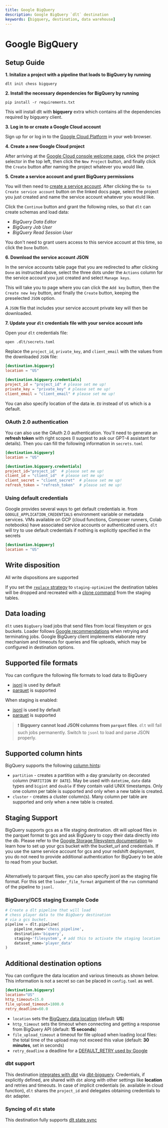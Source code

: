 ```yaml
---
title: Google BigQuery
description: Google BigQuery `dlt` destination
keywords: [bigquery, destination, data warehouse]
---
```


# Google BigQuery

## Setup Guide

**1. Initalize a project with a pipeline that loads to BigQuery by running**
```
dlt init chess bigquery
```

**2. Install the necessary dependencies for BigQuery by running**
```
pip install -r requirements.txt
```
This will install dlt with **bigquery** extra which contains all the dependencies required by bigquery client.

**3. Log in to or create a Google Cloud account**

Sign up for or log in to the [Google Cloud Platform](https://console.cloud.google.com/) in your web browser.

**4. Create a new Google Cloud project**

After arriving at the [Google Cloud console welcome page](https://console.cloud.google.com/welcome), click the
project selector in the top left, then click the `New Project` button, and finally click the `Create` button
after naming the project whatever you would like.

**5. Create a service account and grant BigQuery permissions**

You will then need to [create a service account](https://cloud.google.com/iam/docs/creating-managing-service-accounts#creating). After clicking the `Go to Create service account` button
on the linked docs page, select the project you just created and name the service account whatever you would like.

Click the `Continue` button and grant the following roles, so that `dlt` can create schemas and load data:
- *BigQuery Data Editor*
- *BigQuery Job User*
- *BigQuery Read Session User*

You don't need to grant users access to this service account at this time, so click the `Done` button.

**6. Download the service account JSON**

In the service accounts table page that you are redirected to after clicking `Done` as instructed above,
select the three dots under the `Actions` column for the service account you just created and
select `Manage keys`.

This will take you to page where you can click the `Add key` button, then the `Create new key` button,
and finally the `Create` button, keeping the preselected `JSON` option.

A `JSON` file that includes your service account private key will then be downloaded.

**7. Update your `dlt` credentials file with your service account info**

Open your `dlt` credentials file:
```
open .dlt/secrets.toml
```

Replace the `project_id`, `private_key`, and `client_email` with the values from the downloaded `JSON` file:
```toml
[destination.bigquery]
location = "US"

[destination.bigquery.credentials]
project_id = "project_id" # please set me up!
private_key = "private_key" # please set me up!
client_email = "client_email" # please set me up!
```

You can also specify location of the data ie. `EU` instead of `US` which is a default.

### OAuth 2.0 authentication
You can also use the OAuth 2.0 authentication. You'll need to generate an **refresh token** with right scopes (I suggest to ask our GPT-4 assistant for details). Then you can fill the following information in `secrets.toml`
```toml
[destination.bigquery]
location = "US"

[destination.bigquery.credentials]
project_id="project_id"  # please set me up!
client_id = "client_id"  # please set me up!
client_secret = "client_secret"  # please set me up!
refresh_token = "refresh_token"  # please set me up!
```

### Using default credentials
Google provides several ways to get default credentials ie. from `GOOGLE_APPLICATION_CREDENTIALS` environment variable or metadata services. VMs available on GCP (cloud functions, Composer runners, Colab notebooks) have associated service accounts or authenticated users. `dlt` will try to use default credentials if nothing is explicitly specified in the secrets
```toml
[destination.bigquery]
location = "US"
```
## Write disposition
All write dispositions are supported

If you set the [`replace` strategy](../../general-usage/full-loading.md) to `staging-optimized` the destination tables will be dropped and
  recreated with a [clone command](https://cloud.google.com/bigquery/docs/table-clones-create) from the staging tables.

## Data loading
`dlt` uses `BigQuery` load jobs that send files from local filesystem or gcs buckets. Loader follows [Google recommendations](https://cloud.google.com/bigquery/docs/error-messages) when retrying and terminating jobs. Google BigQuery client implements elaborate retry mechanism and timeouts for queries and file uploads, which may be configured in destination options.

## Supported file formats
You can configure the following file formats to load data to BigQuery
* [jsonl](../file-formats/jsonl.md) is used by default
* [parquet](../file-formats/parquet.md) is supported

When staging is enabled:
* [jsonl](../file-formats/jsonl.md) is used by default
* [parquet](../file-formats/parquet.md) is supported

> ❗ **Bigquery cannot load JSON columns from `parquet` files**. `dlt` will fail such jobs permanently. Switch to `jsonl` to load and parse JSON properly.

## Supported column hints
BigQuery supports the following [column hints](https://dlthub.com/docs/general-usage/schema#tables-and-columns):
* `partition` - creates a partition with a day granularity on decorated column (`PARTITION BY DATE`). May be used with `datetime`, `date` data types and `bigint` and `double` if they contain valid UNIX timestamps. Only one column per table is supported and only when a new table is created.
* `cluster` - creates a cluster column(s). Many column per table are supported and only when a new table is created.

## Staging Support

BigQuery supports gcs as a file staging destination. dlt will upload files in the parquet format to gcs and ask BigQuery to copy their data directly into the db. Please refer to the [Google Storage filesystem documentation](./filesystem.md#google-storage) to learn how to set up your gcs bucket with the bucket_url and credentials. If you use the same service account for gcs and your redshift deployment, you do not need to provide additional authentication for BigQuery to be able to read from your bucket.
```toml
```

Alternatively to parquet files, you can also specify jsonl as the staging file format. For this set the `loader_file_format` argument of the `run` command of the pipeline to `jsonl`.

### BigQuery/GCS staging Example Code

```python
# Create a dlt pipeline that will load
# chess player data to the BigQuery destination
# via a gcs bucket.
pipeline = dlt.pipeline(
    pipeline_name='chess_pipeline',
    destination='biquery',
    staging='filesystem', # add this to activate the staging location
    dataset_name='player_data'
)
```

## Additional destination options
You can configure the data location and various timeouts as shown below. This information is not a secret so can be placed in `config.toml` as well.
```toml
[destination.bigquery]
location="US"
http_timeout=15.0
file_upload_timeout=1800.0
retry_deadline=60.0
```
* `location` sets the [BigQuery data location](https://cloud.google.com/bigquery/docs/locations) (default: **US**)
* `http_timeout` sets the timeout when connecting and getting a response from BigQuery API (default: **15 seconds**)
* `file_upload_timeout` a timeout for file upload when loading local files: the total time of the upload may not exceed this value (default: **30 minutes**, set in seconds)
* `retry_deadline` a deadline for a [DEFAULT_RETRY used by Google](https://cloud.google.com/python/docs/reference/storage/1.39.0/retry_timeout)

### dbt support
This destination [integrates with dbt](../transformations/dbt.md) via [dbt-bigquery](https://github.com/dbt-labs/dbt-bigquery). Credentials, if explicitly defined, are shared with `dbt` along with other settings like **location** and retries and timeouts. In case of implicit credentials (ie. available in cloud function), `dlt` shares the `project_id` and delegates obtaining credentials to `dbt` adapter.

### Syncing of `dlt` state
This destination fully supports [dlt state sync](../../general-usage/state#syncing-state-with-destination)
